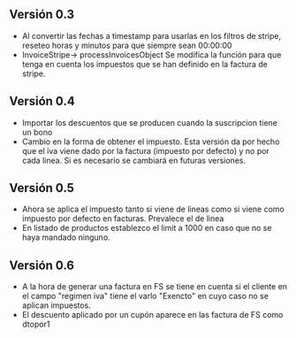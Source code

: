 ## Versión 0.3
- Al convertir las fechas a timestamp para usarlas en los filtros de stripe, reseteo horas y minutos para que siempre sean
00:00:00
- InvoiceStripe-> processInvoicesObject Se modifica la función para que tenga en cuenta los impuestos que se han definido en 
la factura de stripe.
## Versión 0.4
- Importar los descuentos que se producen cuando la suscripcion tiene un bono
- Cambio en la forma de obtener el impuesto. Esta versión da por hecho que el iva viene dado por la factura (impuesto por defecto)
y no por cada linea. Si es necesario se cambiará en futuras versiones.
## Versión 0.5
- Ahora se aplica el impuesto tanto si viene de lineas como si viene como impuesto por defecto en facturas. Prevalece el de linea
- En listado de productos establezco el limit a 1000 en caso que no se haya mandado ninguno.
## Versión 0.6
- A la hora de generar una factura en FS se tiene en cuenta si el cliente en el campo "regimen iva" tiene el varlo "Exencto"
en cuyo caso no se aplican impuestos.
- El descuento aplicado por un cupón aparece en las factura de FS como dtopor1
